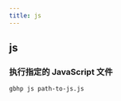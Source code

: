 ```yaml
---
title: js
---
```


## js                                 
### 执行指定的 JavaScript 文件
```shell
gbhp js path-to-js.js
```